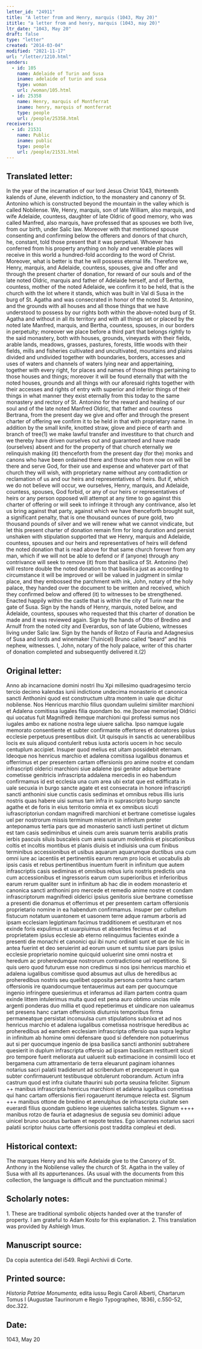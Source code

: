 ```yaml
---
letter_id: "24911"
title: "A letter from and Henry, marquis (1043, May 20)"
ititle: "a letter from and henry, marquis (1043, may 20)"
ltr_date: "1043, May 20"
draft: false
type: "letter"
created: "2014-03-04"
modified: "2021-11-17"
url: "/letter/1210.html"
senders:
  - id: 105
    name: Adelaide of Turin and Susa
    iname: adelaide of turin and susa
    type: woman
    url: /woman/105.html
  - id: 25358
    name: Henry, marquis of Montferrat
    iname: henry, marquis of montferrat
    type: people
    url: /people/25358.html
receivers:
  - id: 21531
    name: Public
    iname: public
    type: people
    url: /people/21531.html
---
```

<h2> Translated letter:</h2>In the year of the incarnation of our lord Jesus Christ 1043, thirteenth kalends of June, eleventh indiction, to the monastery and canonry of St. Antonino which is constructed beyond the mountain in the valley which is called Nobilense.  We, Henry, marquis, son of late William, also marquis, and wife Adelaide, countess, daughter of late Oldric of good memory, who was called Manfred, also marquis, have professed that as spouses we both live, from our birth, under Salic law.  Moreover with that mentioned spouse consenting and confirming below the offerers and donors of that church, he, constant, told those present that it was perpetual.  Whoever has conferred from his property anything on holy and venerable places will receive in this world a hundred-fold according to the word of Christ.  Moreover, what is better is that he will possess eternal life.  Therefore we, Henry, marquis, and Adelaide, countess, spouses, give and offer and through the present charter of donation, for reward of our souls and of the late noted Oldric, marquis and father of Adelaide herself, and of Bertha, countess, mother of the noted Adelaide, we confirm it to be held, that is the church with the lot where it stands, which was built in Val di Susa in the burg of St. Agatha and was consecrated in honor of the noted St. Antonino, and the grounds with all houses and all those things that we have understood to possess by our rights both within the above-noted burg of St. Agatha and without in all its territory and with all things set or placed by the noted late Manfred, marquis, and Bertha, countess, spouses, in our borders in perpetuity; moreover we place before a third part that belongs rightly to the said monastery, both with houses, grounds, vineyards with their fields, arable lands, meadows, grasses, pastures, forests, little woods with their fields, mills and fisheries cultivated and uncultivated, mountains and plains divided and undivided together with boundaries, borders, accesses and uses of waters and channels of waters lying near and appertaining, together with every right, for places and names of those things pertaining to those houses and things; moreover it will be found eternally that with the noted houses, grounds and all things with our aforesaid rights together with their accesses and rights of entry with superior and inferior things of their things in what manner they exist eternally from this today to the same monastery and rectory of St. Antonino for the reward and healing of our soul and of the late noted Manfred Oldric, that father and countess Bertrana, from the present day we give and offer and through the present charter of offering we confirm it to be held in that with proprietary name.  In addition by the small knife, knotted straw, glove and piece of earth and branch of tree(1) we make lawful transfer and investiture to that church and we thereby have driven ourselves out and guaranteed and have made (ourselves) absent and for the property of that church eternally we relinquish making (it) thenceforth from the present day (for the) monks and canons who have been ordained there and those who from now on will be  there and serve God, for their use and expense and whatever part of that church they will wish, with proprietary name without any contradiction or reclamation of us and our heirs and representatives of heirs.  But if, which we do not believe will occur, we ourselves, Henry, marquis, and Adelaide, countess, spouses, God forbid, or any of our heirs or representatives of heirs or any person opposed will attempt at any time to go against this charter of offering or will seek to infringe it through any contrivance, also let us bring against that party, against which we have thenceforth brought suit, a significant penalty, that is one thousand ounces of pure gold, two thousand pounds of silver and we will renew what we cannot vindicate, but let this present charter of donation remain firm for long duration and persist unshaken with stipulation supported that we Henry, marquis and Adelaide, countess, spouses and our heirs and representatives of heirs will defend the noted donation that is read above for that same church forever from any man, which if we will not be able to defend or if (anyone) through any contrivance will seek to remove (it) from that basilica of St. Antonino (he) will restore double the noted donation to that basilica just as according to circumstance it will be improved or will be valued in judgment in similar place, and they embossed the parchment with ink, John, notary of the holy palace, they handed over the document to be written and received, which they confirmed below and offered (it) to witnesses to be strengthened.  Enacted happily within the castle that is within the city of Turin near the gate of Susa.  Sign by the hands of Henry, marquis, noted below, and Adelaide, countess, spouses who requested that this charter of donation be made and it was reviewed again.  Sign by the hands of Otto of Bredino and Arnulf from the noted city and Everardus, son of late Gubieno, witnesses living under Salic law.  Sign by the hands of Rotzo of Fauria and Adagnesius of Susa and lords and winemaker (?uinicel) Bruno called “beard” and his nephew, witnesses.  I, John, notary of the holy palace, writer of this charter of donation completed and subsequently delivered it.(2)
<h2 class="mt-4"> Original letter:</h2>Anno ab incarnacione domini nostri Ihu Xpi millesimo quadragesimo tercio tercio decimo kalendas iunii indictione undecima monasterio et canonica sancti Anthonini quod est constructum ultra montem in uale que dicitur nobilense. Nos Henricus marchio filius quondam uulielmi similiter marchioni et Adalena comitissa iugales filia quondam bo. me.[bonae memoriae] Oldrici qui uocatus fuit Magnifredi itemque marchioni qui professi sumus nos iugales ambo ex natione nostra lege uiuere salicha. Ipso namque iugale memorato consentiente et subter confirmante offertores et donatores ipsius ecclesie perpetuus presentibus dixit. Ut quisquis in sanctis ac uenerabilibus locis ex suis aliquod contulerit rebus iusta actoris uocem in hoc seculo centuplum accipiet. Insuper quod melius est uitam possidebit eternam. Ideoque nos henricus marchio et adalena comitissa iugalibus donamus et offerrimus et per presentem cartam offersionis pro anime nostre et condam infrascripti olderici marchioni siue adalene ipsi genitor adque bertrane cometisse genitricis infrascripta addalena mercedis in eo habendum confirmamus id est ecclesia una cum area ubi extat que est edifficata in uale secuxia in burgo sancte agate et est consecrata in honore infrascripti sancti anthonini siue cunctis casis sediminas et omnibus rebus illis iuris nostris quas habere uisi sumus tam infra in suprascripto burgo sancte agathe et de foris in eius territorio omnia et ex omnibus sicuti iufrascriptoriun condam magnifredi marchioni et bertrane cometisse iugales uel per nostrorum missis terminum miserunt in infinitum preter anteponamus tertia pars que ad monasterio sancti iusti pertinet ut dictum est tam casis sediminibus et uineis cum areis suarum terris arabilis pratis ierbis pascuis siluis buscaleis cum areis suarum molendinis et piscationibus coltis et incoltis montibus et planis diuisis et indiuisis una cum finibus terminibus accessionibus et usibus aquarum aquarumque ductibus una cum omni iure ac iacentiis et pertinentiis earum rerum pro locis et uocabulis ab ipsis casis et rebus pertinentibus inuentum fuerit in infinitum que autem infrascriptis casis sediminas et omnibus rebus iuris nostris predictis una cum accessionibus et ingressoris earum cum superioribus et inferioribus earum rerum qualiter sunt in infinitum ab hac die in eodem monasterio et canonica sancti anthonini pro mercede et remedio anime nostre et condam infrascriptorum magnifredi olderici ipsius genitoris siue bertrane cometisse a presenti die donamus et offerrimus et per presentem cartam offersionis proprietario nomine in ea habendum confirmamus. insuper per cultellum fistucum notatum uuantonem et uasonem terre adque ramum arboris ad ipsam ecclesiam legiptimam facimus tradditionem et uestituram et nos exinde foris expulimus et uuarpiuimus et absentes fecimus et ad proprietatem ipsius ecclesie ab eterno relinquimus facientes exinde a presenti die monachi et canonici qui ibi nunc ordinati sunt et que de hic in antea fuerint et deo seruierint ad eorum usum et sumtu siue pars ipsius ecclesie proprietario nomine quicquid uoluerint sine omni nostra et heredum ac proheredumque nostrorum contradictione uel repetitione. Si quis uero quod futurum esse non credimus si nos ipsi henricus marchio et adalena iugalibus comitisse quod absumus aut ullus de heredibus ac proheredibus nostris seu quelibet opposita persona contra hanc cartam offersionis ire quandocumque tentauerimus aut eam per quocumque ingenio infringere quesierimus et inferamus ad illam partem contra quam exinde littem intulerimus multa quod est pena auro obtimo uncias mile argenti ponderas duo millia et quod repetierimus et uindicare non ualeamus set presens hanc cartam offersionis diuturnis temporibus firma permaneatque persistat inconuulsa cum stipulations subnixa et ad nos henricus marchio et adalena iugalibus cometissa nostrisque heredibus ac proheredibus ad eamdem ecclesiam infrascripta offersio qua supra legitur in infinitum ab homine omni defensare quod si defendere non potuerimus aut si per quocumque ingenio de ipsa basilica sancti anthonini subtrahere quesierit in duplum infrascripta offersio ad ipsam basilicam restituerit sicuti pro tempore fuerit meliorata aut ualuerit sub extimacione in consimili loco et bergamena cum attramentario de terra eleuarunt paginam iohannes notarius sacri palatii tradiderunt ad scribendum et preceperunt in qua subter confirmauerunt testibusque obtulerunt roborandum. Actum infra castrum quod est infra ciuitate thaurini sub porta seusina feliciter. Signum ++ manibus infrascripta henricus marchioni et adalena iugalibus cometissa qui hanc cartam offersionis fieri rogauerunt iterumque relecta est. Signum +++ manibus ottone de bredino et arenulphus de infrascripta ciuitate sen euerardi filius quondam gubieno lege uiuentes salicha testes. Signum ++++ manibus rotzo de fauria et adagnesius de segusia seu dominici adque uinicel bruno uocatus barbam et nepote testes. Ego iohannes notarius sacri palatii scriptor huius carte offersionis post traddita compleui et dedi.
<h2 class="mt-4"> Historical context:</h2>The marques Henry and his wife Adelaide give to the Canonry of St. Anthony in the Nobilense valley the church of St. Agatha in the valley of Susa with all its appurtenances.
(As usual with the documents from this collection, the language is difficult and the punctuation minimal.)
<h2 class="mt-4"> Scholarly notes:</h2>1.  These are traditional symbolic objects handed over at the transfer of property.  I am grateful to Adam Kosto for this explanation.
2.  This translation was provided by Ashleigh Imus.
<h2 class="mt-4"> Manuscript source:</h2>Da copia autentica del i549. Regii Archivii di Corte.
<h2 class="mt-4"> Printed source:</h2><p><em>Historia Patriae Monumenta,</em> edita iussu Regis Caroli Alberti, Chartarum Tomus I (Augustae Taurinorum e Regio Typographeo, 1836), c.550-52, doc.322.</p><h2 class="mt-4"> Date:</h2>1043, May 20
